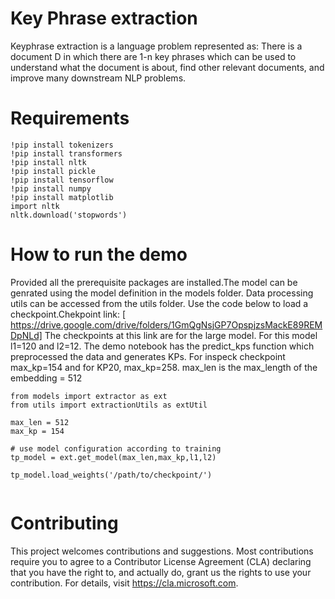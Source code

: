 # Key Phrase extraction
Keyphrase extraction is a language problem represented as: There is a document D in which there are 1-n key phrases which can be used to understand what the document is about, find other relevant documents, and improve many downstream NLP problems.

# Requirements
```
!pip install tokenizers
!pip install transformers
!pip install nltk
!pip install pickle
!pip install tensorflow
!pip install numpy
!pip install matplotlib
import nltk
nltk.download('stopwords')
```

# How to run the demo
Provided all the prerequisite packages are installed.The model can be genrated using the model definition in the models folder. Data processing utils can be accessed from the utils folder. Use the code below to load a checkpoint.Chekpoint link: [ https://drive.google.com/drive/folders/1GmQgNsjGP7OpspjzsMackE89REMDpNLd] The checkpoints at this link are for the large model. For this model l1=120 and l2=12. The demo notebook has the predict_kps function which preprocessed the data and generates KPs. For inspeck checkpoint max_kp=154 and for KP20, max_kp=258. max_len is the max_length of the embedding = 512
```
from models import extractor as ext
from utils import extractionUtils as extUtil

max_len = 512
max_kp = 154

# use model configuration according to training 
tp_model = ext.get_model(max_len,max_kp,l1,l2)

tp_model.load_weights('/path/to/checkpoint/')


```

# Contributing
This project welcomes contributions and suggestions.  Most contributions require you to agree to a
Contributor License Agreement (CLA) declaring that you have the right to, and actually do, grant us
the rights to use your contribution. For details, visit https://cla.microsoft.com.



